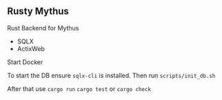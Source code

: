 ## Rusty Mythus

Rust Backend for Mythus 

- SQLX
- ActixWeb

Start Docker

To start the DB ensure `sqlx-cli` is installed. Then run `scripts/init_db.sh`

After that use `cargo run` `cargo test` or `cargo check`